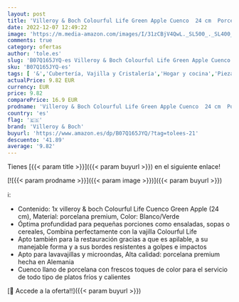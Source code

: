 ```yaml
---
layout: post
title: 'Villeroy & Boch Colourful Life Green Apple Cuenco  24 cm  Porcelana Premium  Blanco/Verde'
date: 2022-12-07 12:49:22
image: 'https://m.media-amazon.com/images/I/31zCBjV4QwL._SL500_._SL400_.jpg'
comments: true
category: ofertas
author: 'tole.es'
slug: 'B07Q165JYQ-es Villeroy & Boch Colourful Life Green Apple Cuenco 24 cm...'
sku: 'B07Q165JYQ-es'
tags: [ '&','Cubertería, Vajilla y Cristalería','Hogar y cocina','Piezas de vajilla','Platos','Platos llanos','Vajilla','boch','villeroy','villeroy & boch','🇪🇸', ]
actualPrice: 9.82 EUR
currency: EUR
price: 9.82
comparePrice: 16.9 EUR
prodname: 'Villeroy & Boch Colourful Life Green Apple Cuenco  24 cm  Porcelana Premium  Blanco/Verde'
country: 'es'
flag: '🇪🇸'
brand: 'Villeroy & Boch'
buyurl: 'https://www.amazon.es/dp/B07Q165JYQ/?tag=tolees-21'
descuento: '41.89'
average: '9.82'
---
```


Tienes [{{< param title >}}]({{< param buyurl >}}) en el siguiente enlace!

[![{{< param prodname >}}]({{< param image >}})]({{< param buyurl >}})

ℹ️:

- Contenido: 1x villeroy & boch Colourful Life Cuenco Green Apple (24 cm), Material: porcelana premium, Color: Blanco/Verde
- Óptima profundidad para pequeñas porciones como ensaladas, sopas o cereales, Combina perfectamente con la vajilla Colourful Life
- Apto también para la restauración gracias a que es apilable, a su manejable forma y a sus bordes resistentes a golpes e impactos
- Apto para lavavajillas y microondas, Alta calidad: porcelana premium hecha en Alemania
- Cuenco llano de porcelana con frescos toques de color para el servicio de todo tipo de platos fríos y calientes

[🛒 Accede a la oferta!!]({{< param buyurl >}})
